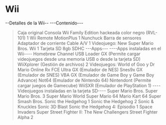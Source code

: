 # Wii
--Detalles de la Wii--
---Contenido---
 > Caja original
 > Consola Wii Family Edition hackeada color negro (RVL-101)
 > 1 Wii Remote MotionPlus
 > 1 Nunchuck
 > Barra de sensores
 > Adaptador de corriente
 > Cable A/V
 > 1 Videojuego: New Super Mario Bros. Wii
 > 1 Tarjeta SD 8gb SDHC
---Apps---
----Apps instaladas en el Wii----
  > Homebrew Channel
  > USB Loader GX (Permite cargar videojuegos desde una memoria USB o desde la tarjeta SD)
  > WiiXplorer (Gestión de archivos)
  > 2 Videojuegos: World of Goo y Dr Mario Online Rx
  > FCE Ultra GX (Emulador de NES)
  > Snes9x GX (Emulador de SNES)
  > VBA GX (Emulador de Game Boy y Game Boy Advance)
  > Not64 (Emulador de Nintendo 64)
  > Nintendont (Permite cargar juegos de Gamecube)
  > WiiSXR (Emulador de PlayStation 1)
----Videojuegos instaladas en la tarjeta SD----
  > Super Mario Bros.
  > Super Mario Bros. 3
  > Super Mario World
  > Super Mario 64
  > Mario Kart 64
  > Super Smash Bros.
  > Sonic the Hedgehog 1
  > Sonic the Hedgehog 2
  > Sonic & Knuckles
  > Sonic 3D Blast
  > Sonic the Hedgehog 4: Episodio 1
  > Space Invaders
  > Super Street Fighter II: The New Challengers
  > Street Fighter Alpha 2
